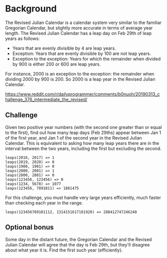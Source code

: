 # Background

The Revised Julian Calendar is a calendar system very similar to the familiar Gregorian Calendar, but slightly more accurate in terms of average year length. The Revised Julian Calendar has a leap day on Feb 29th of leap years as follows:

- Years that are evenly divisible by 4 are leap years.
- Exception: Years that are evenly divisible by 100 are not leap years.
- Exception to the exception: Years for which the remainder when divided by 900 is either 200 or 600 are leap years.

For instance, 2000 is an exception to the exception: the remainder when dividing 2000 by 900 is 200. So 2000 is a leap year in the Revised Julian Calendar.

https://www.reddit.com/r/dailyprogrammer/comments/b0nuoh/20190313_challenge_376_intermediate_the_revised/

## Challenge

Given two positive year numbers (with the second one greater than or equal to the first), find out how many leap days (Feb 29ths) appear between Jan 1 of the first year, and Jan 1 of the second year in the Revised Julian Calendar. This is equivalent to asking how many leap years there are in the interval between the two years, including the first but excluding the second.

```
leaps(2016, 2017) => 1
leaps(2019, 2020) => 0
leaps(1900, 1901) => 0
leaps(2000, 2001) => 1
leaps(2800, 2801) => 0
leaps(123456, 123456) => 0
leaps(1234, 5678) => 1077
leaps(123456, 7891011) => 1881475
```

For this challenge, you must handle very large years efficiently, much faster than checking each year in the range.

```
leaps(123456789101112, 1314151617181920) => 288412747246240
```

## Optional bonus

Some day in the distant future, the Gregorian Calendar and the Revised Julian Calendar will agree that the day is Feb 29th, but they'll disagree about what year it is. Find the first such year (efficiently).
